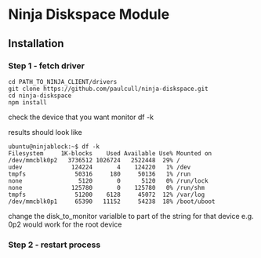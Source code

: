 Ninja Diskspace Module
======================

## Installation
### Step 1 - fetch driver
```
cd PATH_TO_NINJA_CLIENT/drivers
git clone https://github.com/paulcull/ninja-diskspace.git
cd ninja-diskspace
npm install
```

check the device that you want monitor
df -k

results should look like
```
ubuntu@ninjablock:~$ df -k
Filesystem     1K-blocks    Used Available Use% Mounted on
/dev/mmcblk0p2   3736512 1026724   2522448  29% /
udev              124224       4    124220   1% /dev
tmpfs              50316     180     50136   1% /run
none                5120       0      5120   0% /run/lock
none              125780       0    125780   0% /run/shm
tmpfs              51200    6128     45072  12% /var/log
/dev/mmcblk0p1     65390   11152     54238  18% /boot/uboot
```
change the disk_to_monitor varialble to part of the string for that device 
e.g. 0p2 would work for the root device

### Step 2 - restart process
